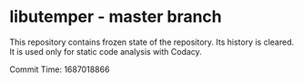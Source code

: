 # libutemper - master branch

This repository contains frozen state of the repository.
Its history is cleared. It is used only for static code
analysis with Codacy.

Commit Time: 1687018866